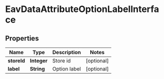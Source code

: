 
# EavDataAttributeOptionLabelInterface

## Properties
Name | Type | Description | Notes
------------ | ------------- | ------------- | -------------
**storeId** | **Integer** | Store id |  [optional]
**label** | **String** | Option label |  [optional]



